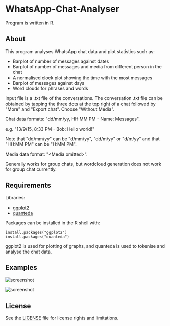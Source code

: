 # WhatsApp-Chat-Analyser

Program is written in R.

## About
This program analyses WhatsApp chat data and plot statistics such as:
+ Barplot of number of messages against dates
+ Barplot of number of messages and media from different person in the chat
+ A normalised clock plot showing the time with the most messages
+ Barplot of messages against days
+ Word clouds for phrases and words

Input file is a .txt file of the conversations. The conversation .txt file can be obtained by tapping the three dots at the top right of a chat followed by "More" and "Export chat". Choose "Without Media".

Chat data formats: "dd/mm/yy, HH:MM PM - Name: Messages".

e.g. "13/9/15, 8:33 PM - Bob: Hello world!"

Note that "dd/mm/yy" can be "d/mm/yy", "dd/m/yy" or "d/m/yy" and that "HH:MM PM" can be "H:MM PM".

Media data format: "\<Media omitted\>".
  
Generally works for group chats, but wordcloud generation does not work for group chat currently.

## Requirements
Libraries:
+ [ggplot2](https://cran.r-project.org/web/packages/ggplot2/index.html)
+ [quanteda](https://cran.r-project.org/web/packages/quanteda/index.html)

Packages can be installed in the R shell with:
```
install.packages("ggplot2")
install.packages("quanteda")
```
ggplot2 is used for plotting of graphs, and quanteda is used to tokenise and analyse the chat data.

## Examples

![screenshot](https://github.com/SataJW/WhatsApp-Chat-Analyser/blob/master/images/dayplot.PNG)

![screenshot](https://github.com/SataJW/WhatsApp-Chat-Analyser/blob/master/images/clockplot.PNG)

## License
See the [LICENSE](https://github.com/SataJW/WhatsApp-Chat-Analyser/blob/master/LICENSE.md) file for license rights and limitations.
